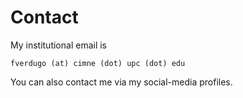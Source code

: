 # Contact

 My institutional email is
```
fverdugo (at) cimne (dot) upc (dot) edu
```

You can also contact me via my social-media profiles.
